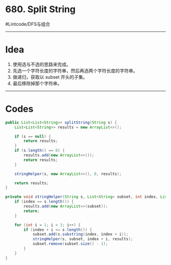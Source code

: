 # 680. Split String
#Lintcode/DFS与组合
- - - -
# Idea
1. 使用选与不选的思路来完成。
2. 先选一个字符长度的字符串，然后再选两个字符长度的字符串。
3. 做递归，获取以 subset 开头的子集。
4. 最后移除掉那个字符串。
- - - -
# Codes
```java
public List<List<String>> splitString(String s) {
    List<List<String>> results = new ArrayList<>();

    if (s == null) {
        return results;
    }
    if (s.length() == 0) {
        results.add(new ArrayList<>());
        return results;
    }

    stringHelper(s, new ArrayList<>(), 0, results);

    return results;
}

private void stringHelper(String s, List<String> subset, int index, List<List<String>> results) {
    if (index == s.length()) {
        results.add(new ArrayList<>(subset));
        return;
    }

    for (int i = 1; i < 3; i++) {
        if (index + i <= s.length()) {
            subset.add(s.substring(index, index + i));
            stringHelper(s, subset, index + i, results);
            subset.remove(subset.size() - 1);
        }
    }
}
```